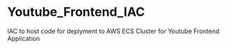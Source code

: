 # Youtube_Frontend_IAC
IAC to host code for deplyment to AWS ECS Cluster for Youtube Frontend Application

